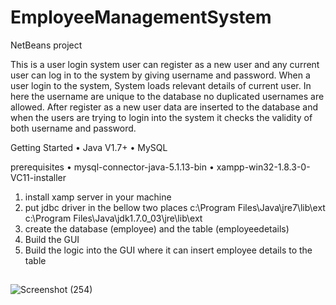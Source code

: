 # EmployeeManagementSystem
NetBeans project

This is a user login system user can register as a new user and any current user can log in to the system by giving username and password.
When a user login to the system,
System loads relevant details of current user.
In here the username are unique to the database no duplicated usernames are allowed.
After register as a new user data are inserted to the database and when the users are trying to login into the system it checks the validity of both username and password.

Getting Started
•	Java V1.7+
•	MySQL

prerequisites
•	mysql-connector-java-5.1.13-bin
•	xampp-win32-1.8.3-0-VC11-installer

1. install xamp server in your machine
2. put jdbc driver in the bellow two places
	c:\Program Files\Java\jre7\lib\ext
	c:\Program Files\Java\jdk1.7.0_03\jre\lib\ext
3. create the database (employee) and the table (employeedetails)
4. Build the GUI
5. Build the logic into the GUI where it can insert employee details to the table

##
![Screenshot (254)](https://user-images.githubusercontent.com/36602031/125169886-e618e780-e1c9-11eb-8206-26a015af4bb6.png)
